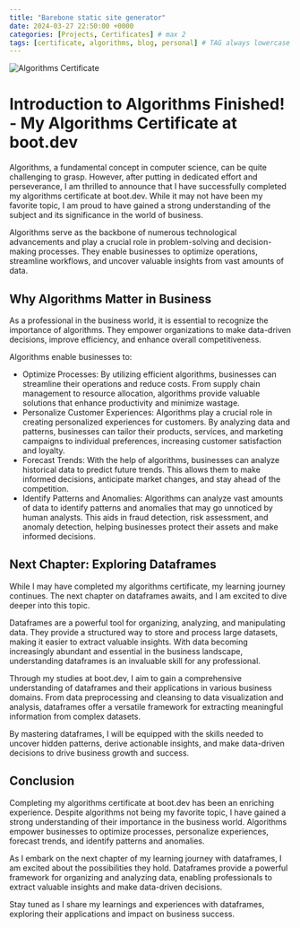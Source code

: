 ```yaml
---
title: "Barebone static site generator"
date: 2024-03-27 22:50:00 +0000
categories: [Projects, Certificates] # max 2
tags: [certificate, algorithms, blog, personal] # TAG always lowercase
---
```


![Algorithms Certificate](/img/uploads/bootdev_algorithms.png)

# Introduction to Algorithms Finished! - My Algorithms Certificate at boot.dev

Algorithms, a fundamental concept in computer science, can be quite challenging to grasp. However, after putting in dedicated effort and perseverance, I am thrilled to announce that I have successfully completed my algorithms certificate at boot.dev. While it may not have been my favorite topic, I am proud to have gained a strong understanding of the subject and its significance in the world of business.

Algorithms serve as the backbone of numerous technological advancements and play a crucial role in problem-solving and decision-making processes. They enable businesses to optimize operations, streamline workflows, and uncover valuable insights from vast amounts of data.

## Why Algorithms Matter in Business

As a professional in the business world, it is essential to recognize the importance of algorithms. They empower organizations to make data-driven decisions, improve efficiency, and enhance overall competitiveness.

Algorithms enable businesses to:

- Optimize Processes: By utilizing efficient algorithms, businesses can streamline their operations and reduce costs. From supply chain management to resource allocation, algorithms provide valuable solutions that enhance productivity and minimize wastage.
- Personalize Customer Experiences: Algorithms play a crucial role in creating personalized experiences for customers. By analyzing data and patterns, businesses can tailor their products, services, and marketing campaigns to individual preferences, increasing customer satisfaction and loyalty.
- Forecast Trends: With the help of algorithms, businesses can analyze historical data to predict future trends. This allows them to make informed decisions, anticipate market changes, and stay ahead of the competition.
- Identify Patterns and Anomalies: Algorithms can analyze vast amounts of data to identify patterns and anomalies that may go unnoticed by human analysts. This aids in fraud detection, risk assessment, and anomaly detection, helping businesses protect their assets and make informed decisions.

## Next Chapter: Exploring Dataframes

While I may have completed my algorithms certificate, my learning journey continues. The next chapter on dataframes awaits, and I am excited to dive deeper into this topic.

Dataframes are a powerful tool for organizing, analyzing, and manipulating data. They provide a structured way to store and process large datasets, making it easier to extract valuable insights. With data becoming increasingly abundant and essential in the business landscape, understanding dataframes is an invaluable skill for any professional.

Through my studies at boot.dev, I aim to gain a comprehensive understanding of dataframes and their applications in various business domains. From data preprocessing and cleansing to data visualization and analysis, dataframes offer a versatile framework for extracting meaningful information from complex datasets.

By mastering dataframes, I will be equipped with the skills needed to uncover hidden patterns, derive actionable insights, and make data-driven decisions to drive business growth and success.

## Conclusion

Completing my algorithms certificate at boot.dev has been an enriching experience. Despite algorithms not being my favorite topic, I have gained a strong understanding of their importance in the business world. Algorithms empower businesses to optimize processes, personalize experiences, forecast trends, and identify patterns and anomalies.

As I embark on the next chapter of my learning journey with dataframes, I am excited about the possibilities they hold. Dataframes provide a powerful framework for organizing and analyzing data, enabling professionals to extract valuable insights and make data-driven decisions.

Stay tuned as I share my learnings and experiences with dataframes, exploring their applications and impact on business success.

